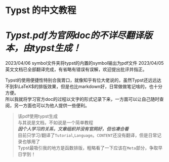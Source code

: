 # Typst 的中文教程

# ***Typst.pdf为官网doc的不详尽翻译版本，由typst生成！***
 2023/04/06 symbol文件夹将typst的内置的symbol输出为pdf文件
 2023/04/05 英文文档已全部翻译完成，有省略有错误有误解，欢迎提出批评并指正。

Typst的使用便捷性特别合我胃口，就像知乎有位大佬说的，虽然Typst还远远达不到$\LaTeX$的排版效果，但是也比markdown好，日常做做笔记啥的，也十分方便。  
所以我就将学习官方doc的过程以文字的形式记录下来，一方面可以让自己随时查阅，另一方面也可以为他人提供一些便利。

> 该pdf使用typst生成  
> 与其说是文档，不如说是一个简单教程    
> ***因个人学习的关系，文章组织并没有官网好，但也凑合看***    
> 目前只学习/翻译了`Tutorial`,`Language`。`CONTENT`还没有翻译，但是日常记录也够用了  
> Typst最吸引我的地方是函数排版，粗略看了一下应该在`Meta`部分，争取早日学到！  

